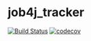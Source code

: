 # job4j_tracker

[![Build Status](https://travis-ci.com/SemykinRU/job4j_tracker.svg?branch=master)](https://travis-ci.com/SemykinRU/job4j_tracker)
[![codecov](https://codecov.io/gh/SemykinRU/job4j_tracker/branch/master/graph/badge.svg?token=PF0KGX6Q0J)](https://codecov.io/gh/SemykinRU/job4j_tracker)
